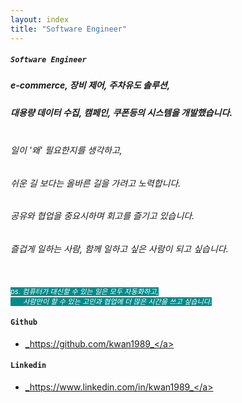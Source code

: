 ```yaml
---
layout: index
title: "Software Engineer"
---
```

##### `Software Engineer`
#####  e-commerce, 장비 제어, 주차유도 솔루션,
#####  대용량 데이터 수집, 캠페인, 쿠폰등의 시스템을 개발했습니다.

######  <br> 일이 '왜' 필요한지를 생각하고, 
######  쉬운 길 보다는 올바른 길을 가려고 노력합니다.
######  공유와 협업을 중요시하며 회고를 즐기고 있습니다.
######  즐겁게 일하는 사람, 함께 일하고 싶은 사람이 되고 싶습니다.

<br>
    <span style="color:white; background-color:darkcyan; font-size:80%">
        <i>
            ps. 컴퓨터가 대신할 수 있는 일은 모두 자동화하고,<br/>
            <span style="padding-left: 20px;">사람만이 할 수 있는 고민과 협업에 더 많은 시간을 쓰고 싶습니다.</span><br/>
        </i>
    </span>

#### `Github`
* <a href="https://github.com/kwan1989">_https://github.com/kwan1989_</a>

#### `Linkedin`
* <a href="https://www.linkedin.com/in/kwan1989">_https://www.linkedin.com/in/kwan1989_</a>